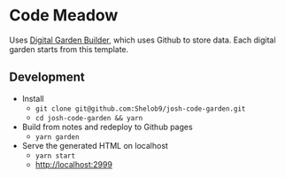 # Code Meadow

Uses [Digital Garden Builder](http://digitalgardenbuilder.app/), which uses Github to store data. Each digital garden starts from this template.

## Development

- Install
  - `git clone git@github.com:Shelob9/josh-code-garden.git`
  - `cd josh-code-garden && yarn`
- Build from notes and redeploy to Github pages
  - `yarn garden`
- Serve the generated HTML on localhost
  - `yarn start`
  - [http://localhost:2999](http://localhost:2999) 

